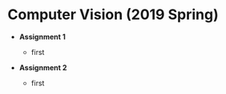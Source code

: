 Computer Vision (2019 Spring)
=============  
* **Assignment 1**
    * first
    
* **Assignment 2**  
    * first
